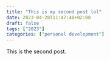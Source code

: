 ```yaml
---
title: "This is my second post lol"
date: 2023-04-28T11:47:48+02:00
draft: false
tags: ["2023"]
categories: ["personal development"]
---
```


This is the second post.